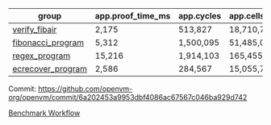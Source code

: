 | group | app.proof_time_ms | app.cycles | app.cells_used | leaf.proof_time_ms | leaf.cycles | leaf.cells_used |
| -- | -- | -- | -- | -- | -- | -- |
| [verify_fibair](https://github.com/openvm-org/openvm/blob/benchmark-results/benchmarks/verify_fibair-6a202453a9953dbf4086ac67567c046ba929d742.md) | 2,175 |  513,827 |  18,710,764 |- | - | - |
| [fibonacci_program](https://github.com/openvm-org/openvm/blob/benchmark-results/benchmarks/fibonacci-6a202453a9953dbf4086ac67567c046ba929d742.md) | 5,312 |  1,500,095 |  51,485,080 | 7,094 |  1,924,953 |  69,419,068 |
| [regex_program](https://github.com/openvm-org/openvm/blob/benchmark-results/benchmarks/regex-6a202453a9953dbf4086ac67567c046ba929d742.md) | 15,216 |  1,914,103 |  165,455,373 | 29,240 |  5,883,559 |  258,897,135 |
| [ecrecover_program](https://github.com/openvm-org/openvm/blob/benchmark-results/benchmarks/ecrecover-6a202453a9953dbf4086ac67567c046ba929d742.md) | 2,586 |  284,567 |  15,055,723 | 18,186 |  4,157,785 |  186,731,644 |


Commit: https://github.com/openvm-org/openvm/commit/6a202453a9953dbf4086ac67567c046ba929d742

[Benchmark Workflow](https://github.com/openvm-org/openvm/actions/runs/13003867043)
